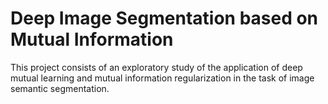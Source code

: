 # Deep Image Segmentation based on Mutual Information

This project consists of an exploratory study of the application of deep mutual learning and mutual information regularization in the task of image semantic segmentation.